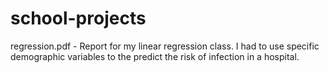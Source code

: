 # school-projects

regression.pdf - Report for my linear regression class. I had to use specific demographic variables to the predict the risk of infection in a hospital. 
